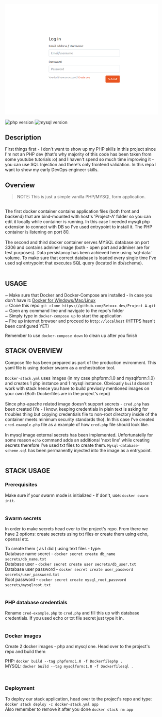 ![alt text](https://github.com/Retoxx-dev/Project-A/blob/f95364bc259f3090dd046c23e76bd5893b5315c3/form.png)

![php version](https://img.shields.io/badge/PHP-7.4-yellow)     ![mysql version](https://img.shields.io/badge/MYSQL-8.0-yellow)

##  Description
First things first - I don't want to show up my PHP skills in this project since I'm not an PHP dev (that's why majority of this code has been taken from some youtube tutorials :o) and I haven't spend so much time improving it - you can use SQL Injection and there's only frontend validation. In this repo I want to show my early DevOps engineer skills.

## Overview
> NOTE: This is just a simple vanilla PHP/MYSQL form application.

<br/>
The first docker container contains application files (both front and backend) that are bind-mounted with host's 'Project-A' folder so you can edit it locally while container is running. In this case I needed mysqli php extension to connect with DB so I've used entrypoint to install it. The PHP container is listening on port 80. <br/> 

<br/>
The second and third docker container serves MYSQL database on port 3306 and contains adminer image (both - open port and adminer are for test purposes). Data persistancy has been achieved here using `sql-data` volume. To make sure that correct database is loaded every single time I've used sql entrypoint that executes SQL query (located in db/scheme).
<br/>



<br/>

## USAGE
~ Make sure that Docker and Docker-Compose are installed - In case you don't have it: [Docker for Windows/Mac/Linux](https://get.docker.com/) <br/>
~ Clone this repo `git clone https://github.com/Retoxx-dev/Project-A.git` <br/>
~ Open any command line and navigate to the repo's folder <br/>
~ Simply type in `docker-compose up` to start the application <br/>
~ Fire up internet browser and proceed to `http://localhost` (HTTPS hasn't been configured YET) <br/>
    
Remember to use `docker-compose down` to clean up after you finish

## STACK OVERVIEW

Compose file has been prepared as part of the production evironment. This yaml file is using docker swarm as a orchestration tool. <br/><br/>
`Docker-stack.yml` uses images (in my case phpform:1.0 and mysqlform:1.0) and creates 1 php instance and 1 mysql instance. Obviously `build` doesn't work with stack hence you have to build previosly mentioned images on your own (Both Dockerfiles are in the project's repo)
<br/><br/>
Since php-apache related image doesn't support secrets - `cred.php` has been created (Ye - I know, keeping credentials in plain text is asking for troubles thing but copying credentials file to non-root directory inside of the container meets minimum security standards tho). In this case I've created `cred-example.php` file as a example of how `cred.php` file should look like.
<br/><br/>
In mysql image external secrets has been implemented. Unfortunatelly for some reason `echo` command adds an additional 'next line' while creating secrets therefore I've used txt files to create them. `Mysql-database-scheme.sql` has been permanently injected into the image as a entrypoint. 
<br/><br/>

## STACK USAGE

### Prerequisites

Make sure if your swarm mode is initialized - If don't, use: `docker swarm init`.
<br/><br/>

### Swarm secrets

In order to make secrets head over to the project's repo. From there we have 2 options: create secrets using txt files or create them using echo, openssl etc.

To create them ( as I did ) using text files - type: <br/>
Database name secret - `docker secret create db_name secrets/db_name.txt` <br/>
Database user - `docker secret create user secrets/db_user.txt` <br/>
Database user password - `docker secret create user_password secrets/user_password.txt` <br/>
Root password - `docker secret create mysql_root_password secrets/mysqlroot.txt` <br/>
<br/>

### PHP database credentials

Rename `cred-example.php` to `cred.php` and fill this up with database credentials. If you used echo or txt file secret just type it in.
<br/><br/>

### Docker images
Create 2 docker images - php and mysql one. Head over to the project's repo and build them:
<br/>

PHP: `docker build --tag phpform:1.0 -f Dockerfilephp .` <br />
MYSQL: `docker build --tag mysqlform:1.0 -f Dockerfilesql .`

<br/>

### Deployment
To deploy our stack application, head over to the project's repo and type: <br/> `docker stack deploy -c docker-stack.yml app` <br/>
Also remember to remove it after you done `docker stack rm app`
